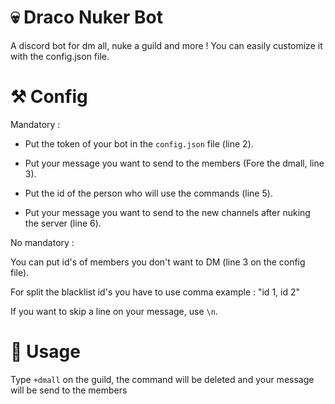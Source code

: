 # 💀 Draco Nuker Bot
A discord bot for dm all, nuke a guild and more ! You can easily customize it with the config.json file.

# ⚒️ Config
Mandatory :

- Put the token of your bot in the `config.json` file (line 2).

- Put your message you want to send to the members (Fore the dmall, line 3).

- Put the id of the person who will use the commands (line 5).

- Put your message you want to send to the new channels after nuking the server (line 6).

No mandatory :

You can put id's of members you don't want to DM (line 3 on the config file).

For split the blacklist id's you have to use comma example : "id 1, id 2"

If you want to skip a line on your message, use `\n`.

# 🦴 Usage
Type `+dmall` on the guild, the command will be deleted and your message will be send to the members
